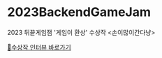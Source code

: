 # 2023BackendGameJam
2023 뒤끝게임잼 '게임이 환상' 수상작 &lt;손이많이간다냥>

[📌수상작 인터뷰 바로가기](https://blog.thebackend.io/no-pain-yes-game-interview/)

